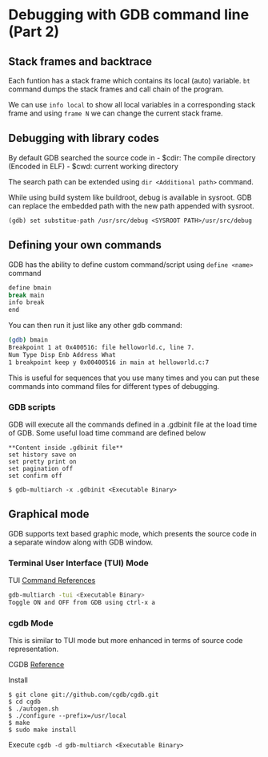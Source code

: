 # Debugging with GDB command line (Part 2)

## Stack frames and backtrace

Each funtion has a stack frame which contains its local (auto) variable. `bt` command dumps the stack frames and call chain of the program. 

We can use `info local` to show all local variables in a corresponding stack frame and using `frame N` we can change the current stack frame.

## Debugging with library codes

By default GDB searched the source code in 
	- $cdir: The compile directory (Encoded in ELF)
	- $cwd: current working directory

The search path can be extended using `dir <Additional path>` command.

While using build system like buildroot, debug is available in sysroot. GDB can replace the embedded path with the new path appended with sysroot. 

`(gdb) set substitue-path /usr/src/debug <SYSROOT PATH>/usr/src/debug`

## Defining your own commands

GDB has the ability to define custom command/script using `define <name>` command

```sh
define bmain
break main
info break
end
```
You can then run it just like any other gdb command:

```sh
(gdb) bmain
Breakpoint 1 at 0x400516: file helloworld.c, line 7.
Num Type Disp Enb Address What
1 breakpoint keep y 0x00400516 in main at helloworld.c:7
```
This is useful for sequences that you use many times and you can put these commands into command files for different types of debugging.

### GDB scripts
GDB will execute all the commands defined in a .gdbinit file at the load time of GDB. Some useful load time command are defined below
```
**Content inside .gdbinit file**
set history save on
set pretty print on
set pagination off
set confirm off

$ gdb-multiarch -x .gdbinit <Executable Binary>
```
## Graphical mode

GDB supports text based graphic mode, which presents the source code in a separate window along with GDB window.

### Terminal User Interface (TUI) Mode

TUI [Command References](https://sourceware.org/gdb/onlinedocs/gdb/TUI-Commands.html)

```sh
gdb-multiarch -tui <Executable Binary>
Toggle ON and OFF from GDB using ctrl-x a
```
### cgdb Mode

This is similar to TUI mode but more enhanced in terms of source code representation. 

CGDB [Reference](https://cgdb.github.io/)

Install
```
$ git clone git://github.com/cgdb/cgdb.git
$ cd cgdb
$ ./autogen.sh
$ ./configure --prefix=/usr/local
$ make
$ sudo make install
```

Execute
`cgdb -d gdb-multiarch <Executable Binary>`

